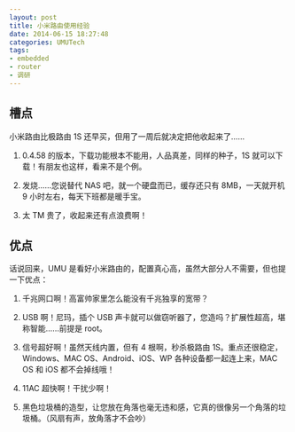 ```yaml
---
layout: post
title: 小米路由使用经验
date: 2014-06-15 18:27:48
categories: UMUTech
tags:
- embedded
- router
- 调研
---
```

## 槽点

小米路由比极路由 1S 还早买，但用了一周后就决定把他收起来了……

1. 0.4.58 的版本，下载功能根本不能用，人品真差，同样的种子，1S 就可以下载！有朋友也这样，看来不是个例。

2. 发烧……您说替代 NAS 吧，就一个硬盘而已，缓存还只有 8MB，一天就开机 9 小时左右，每天下班都是暖手宝。

3. 太 TM 贵了，收起来还有点浪费啊！

## 优点

话说回来，UMU 是看好小米路由的，配置真心高，虽然大部分人不需要，但也提一下优点：

1. 千兆网口啊！高富帅家里怎么能没有千兆独享的宽带？

2. USB 啊！尼玛，插个 USB 声卡就可以做窃听器了，您造吗？扩展性超高，堪称智能……前提是 root。

3. 信号超好啊！虽然天线内置，但有 4 根啊，秒杀极路由 1S。重点还很稳定，Windows、MAC OS、Android、iOS、WP 各种设备都一起连上来，MAC OS 和 iOS 都不会掉线哦！

4. 11AC 超快啊！干扰少啊！

5. 黑色垃圾桶的造型，让您放在角落也毫无违和感，它真的很像另一个角落的垃圾桶。（风扇有声，放角落才不会吵）